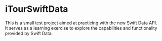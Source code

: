 # iTourSwiftData

This is a small test project aimed at practicing with the new Swift Data API. It serves as a learning exercise to explore the capabilities and functionality provided by Swift Data.
